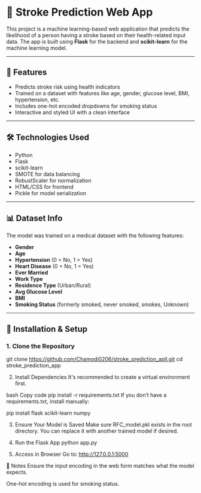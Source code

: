 # 🧠 Stroke Prediction Web App

This project is a machine learning-based web application that predicts the likelihood of a person having a stroke based on their health-related input data. The app is built using **Flask** for the backend and **scikit-learn** for the machine learning model.

---

## 🚀 Features

- Predicts stroke risk using health indicators  
- Trained on a dataset with features like age, gender, glucose level, BMI, hypertension, etc.  
- Includes one-hot encoded dropdowns for smoking status  
- Interactive and styled UI with a clean interface  

---

## 🛠 Technologies Used

- Python  
- Flask  
- scikit-learn  
- SMOTE for data balancing  
- RobustScaler for normalization  
- HTML/CSS for frontend  
- Pickle for model serialization  

---

## 📊 Dataset Info

The model was trained on a medical dataset with the following features:

- **Gender**  
- **Age**  
- **Hypertension** (0 = No, 1 = Yes)  
- **Heart Disease** (0 = No, 1 = Yes)  
- **Ever Married**  
- **Work Type**  
- **Residence Type** (Urban/Rural)  
- **Avg Glucose Level**  
- **BMI**  
- **Smoking Status** (formerly smoked, never smoked, smokes, Unknown)  

---

## 🔧 Installation & Setup

### 1. Clone the Repository

git clone https://github.com/Chamodi0206/stroke_prediction_apll.git
cd stroke_prediction_app


2. Install Dependencies
It's recommended to create a virtual environment first.

bash
Copy code
pip install -r requirements.txt
If you don’t have a requirements.txt, install manually:

pip install flask scikit-learn numpy

3. Ensure Your Model is Saved
Make sure RFC_model.pkl exists in the root directory. You can replace it with another trained model if desired.

4. Run the Flask App
python app.py

6. Access in Browser
Go to: http://127.0.0.1:5000


📌 Notes
Ensure the input encoding in the web form matches what the model expects.

One-hot encoding is used for smoking status.




